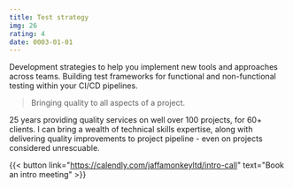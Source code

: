 ```yaml
---
title: Test strategy
img: 26
rating: 4
date: 0003-01-01
---
```


Development strategies to help you implement new tools and approaches across teams.
Building test frameworks for functional and non-functional testing within your CI/CD pipelines. 

> Bringing quality to all aspects of a project.
> 
25 years providing quality services on well over 100 projects, for 60+ clients. I can bring a wealth of technical skills expertise, along with delivering quality improvements to project pipeline - even on projects considered unrescuable.

{{< button link="https://calendly.com/jaffamonkeyltd/intro-call" text="Book an intro meeting" >}}
